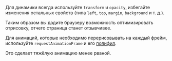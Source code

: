 Для динамики всегда используйте `transform` и `opacity`, избегайте изменения остальных свойств (типа `left`, `top`, `margin`, `background` и т. д.).

Таким образом вы дадите браузеру возможность оптимизировать отрисовку, отчего страница станет отзывчивее.

Для анимаций, которые необходимо перерисовывать на каждый фрейм, используйте `requestAnimationFrame` и его [полифил](https://gist.github.com/paulirish/1579671).

Это сделает тяжёлую анимацию менее рваной.

